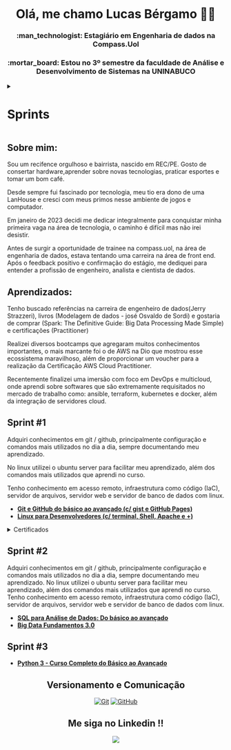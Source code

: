 <h1 align='center'> 
  <strong>Olá, me chamo Lucas Bérgamo 👋😃</strong>
</h1>

<h3 align='center'> 
  :man_technologist: <strong>Estagiário em Engenharia de dados na Compass.Uol</strong>
</h3>

<h3 align='center'> 
  :mortar_board: <strong>Estou no 3º semestre da faculdade de Análise e Desenvolvimento de Sistemas na UNINABUCO</strong>
</h3>




<details> <summary><h1><strong>Sprints</strong></h1></summary>

- [x] [**Sprint #1**](#sprint-1)
- [x] [**Sprint #2**](#sprint-2)
- [ ] [**Sprint #3**]()
- [ ] [**Sprint #4**]()
- [ ] [**Sprint #5**]()
- [ ] [**Sprint #6**]()
- [ ] [**Sprint #7**]()
- [ ] [**Sprint #8**]()
- [ ] [**Sprint #9**]()
- [ ] [**Sprint #10**]()

</details>



## **Sobre mim:**
  
Sou um recifence orgulhoso e bairrista, nascido em REC/PE. Gosto de consertar hardware,aprender sobre novas tecnologias, praticar esportes e tomar um bom café.

Desde sempre fui fascinado por tecnologia, meu tio era dono de uma LanHouse e cresci com meus primos nesse ambiente de jogos e computador.

Em janeiro de 2023 decidi me dedicar integralmente para conquistar minha primeira vaga na área de tecnologia, o caminho é difícil mas não irei desistir.

Antes de surgir a oportunidade de trainee na compass.uol, na área de engenharia de dados, estava tentando uma carreira na área de front end. Após o feedback positivo e confirmação do estágio, me dediquei para entender a profissão de engenheiro, analista e cientista de dados.

## **Aprendizados:**

Tenho buscado referências na carreira de engenheiro de dados(Jerry Strazzeri), livros (Modelagem de dados - josé Osvaldo de Sordi) e gostaria de comprar (Spark: The Definitive Guide: Big Data Processing Made Simple) e certificações (Practitioner) 

Realizei diversos bootcamps que agregaram muitos conhecimentos importantes, o mais marcante foi o de AWS na Dio que mostrou esse ecossistema maravilhoso, além de proporcionar um voucher para a realização da Certificação AWS Cloud Practitioner.

Recentemente finalizei uma imersão com foco em DevOps e multicloud, onde aprendi sobre softwares que são extremamente requisitados no mercado de trabalho como: ansible, terraform, kubernetes e docker, além da integração de servidores cloud.

## Sprint #1

Adquiri conhecimentos em git / github, principalmente configuração e comandos mais utilizados no dia a dia, sempre documentando meu aprendizado.

No linux utilizei o ubuntu server para facilitar meu aprendizado, além dos comandos mais utilizados que aprendi no curso.

Tenho conhecimento em acesso remoto, infraestrutura como código (IaC), servidor de arquivos, servidor web e servidor de banco de dados com linux.

- [**Git e GitHub do básico ao avançado (c/ gist e GitHub Pages)**](https://github.com/lucasbergamo/Compass.UOL_data_engineering/blob/main/Sprint%20-%201/1.%20Git%20-%20Github/0_gitGithub.md)
- [**Linux para Desenvolvedores (c/ terminal, Shell, Apache e +)**]()

<details><summary>Certificados</summary>
  
- [Git e Github](https://github.com/lucasbergamo/Compass.UOL_data_engineering/blob/main/certificados/gitGithub.jpg)
- [Linux](https://github.com/lucasbergamo/Compass.UOL_data_engineering/blob/main/certificados/linux.jpg)

</details>

## Sprint #2

  Adquiri conhecimentos em git / github, principalmente configuração e comandos mais utilizados no dia a dia, sempre documentando meu aprendizado.
  No linux utilizei o ubuntu server para facilitar meu aprendizado, além dos comandos mais utilizados que aprendi no curso.
  Tenho conhecimento em acesso remoto, infraestrutura como código (IaC), servidor de arquivos, servidor web e servidor de banco de dados com linux.

- [**SQL para Análise de Dados: Do básico ao avançado**]()
- [**Big Data Fundamentos 3.0**]()

## Sprint #3


- [**Python 3 - Curso Completo do Básico ao Avançado**]()



<h2 align='center'> 
  Versionamento e Comunicação
</h2>

<p align='center'>
    <a href="#"><img alt="Git" src="https://img.shields.io/badge/-Git-black?style=flat-square&logo=git"></a>
    <a href="#"><img alt="GitHub" src="https://img.shields.io/badge/-GitHub-181717?style=flat-square&logo=github"></a>
</p>


<h2 align='center'> 
Me siga no Linkedin !!
</h2>

<p align='center'>
  <a href="https://www.linkedin.com/in/lucas-bergamo/">
    <img align="center" src="https://img.shields.io/badge/linkedin-%230077B5.svg?style=for-the-badge&logo=linkedin&logoColor=white" />
  </a>
</p>
